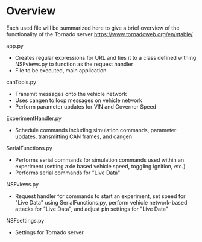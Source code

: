 # Overview

Each used file will be summarized here to give a brief overview of the functionality of the Tornado server https://www.tornadoweb.org/en/stable/

app.py

- Creates regular expressions for URL and ties it to a class defined withing NSFviews.py to function as the request handler
- File to be executed, main application

canTools.py
- Transmit messages onto the vehicle network
- Uses cangen to loop messages on vehicle network
- Perform parameter updates for VIN and Governor Speed

ExperimentHandler.py
- Schedule commands including simulation commands, parameter updates, transmitting CAN frames, and cangen

SerialFunctions.py
- Performs serial commands for simulation commands used within an experiment (setting axle based vehicle speed, toggling ignition, etc.)
- Performs serial commands for "Live Data"

NSFviews.py
- Request handler for commands to start an experiment, set speed for "Live Data" using SerialFunctions.py, perform vehicle network-based attacks for "Live Data", and adjust pin settings for "Live Data"

NSFsettings.py
- Settings for Tornado server